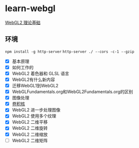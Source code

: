 # learn-webgl

[WebGL2 理论基础](https://webgl2fundamentals.org/webgl/lessons/zh_cn/)

## 环境

`npm install -g http-server`
`http-server ./ --cors -c-1 --gzip`

- [x] 基本原理
- [x] 如何工作的
- [x] WebGL2 着色器和 GLSL 语言
- [x] WebGL2有什么新内容
- [x] 迁移WebGL1到WebGL2
- [x] WebGLFundamentals.org和WebGL2Fundamentals.org的区别
- [x] 图像处理
- [x] [卷积核](https://docs.gimp.org/2.6/en/plug-in-convmatrix.html)
- [x] WebGL2 进一步处理图像
- [x] WebGL2 使用多个纹理
- [x] WebGL2 二维平移
- [x] WebGL2 二维旋转
- [x] WebGL2 二维缩放
- [ ] WebGL2 二维矩阵
